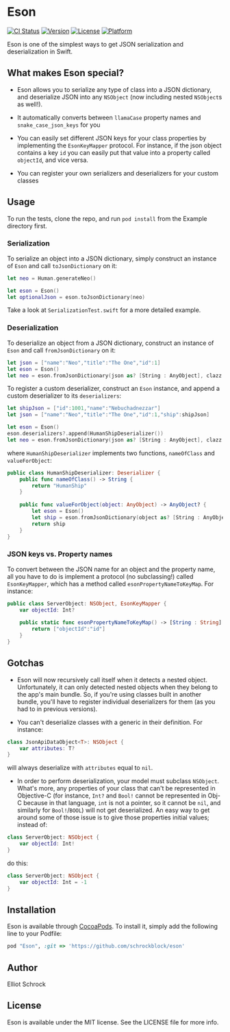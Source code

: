# Eson

[![CI Status](http://img.shields.io/travis/schrockblock/eson.svg?style=flat&branch=master)](https://travis-ci.org/schrockblock/eson)
[![Version](https://img.shields.io/cocoapods/v/Eson.svg?style=flat)](http://cocoapods.org/pods/Eson)
[![License](https://img.shields.io/cocoapods/l/Eson.svg?style=flat)](http://cocoapods.org/pods/Eson)
[![Platform](https://img.shields.io/cocoapods/p/Eson.svg?style=flat)](http://cocoapods.org/pods/Eson)

Eson is one of the simplest ways to get JSON serialization and deserialization in Swift.

## What makes Eson special?

- Eson allows you to serialize any type of class into a JSON dictionary, and deserialize JSON into any `NSObject` (now including nested `NSObject`s as well!).

- It automatically converts between `llamaCase` property names and `snake_case_json_keys` for you

- You can easily set different JSON keys for your class properties by implementing the `EsonKeyMapper` protocol. For instance, if the json object contains a key `id` you can easily put that value into a property called `objectId`, and vice versa.

- You can register your own serializers and deserializers for your custom classes

## Usage

To run the tests, clone the repo, and run `pod install` from the Example directory first.

### Serialization

To serialize an object into a JSON dictionary, simply construct an instance of `Eson` and call `toJsonDictionary` on it:

```swift
let neo = Human.generateNeo()

let eson = Eson()
let optionalJson = eson.toJsonDictionary(neo)
```

Take a look at `SerializationTest.swift` for a more detailed example.

### Deserialization

To deserialize an object from a JSON dictionary, construct an instance of `Eson` and call `fromJsonDictionary` on it:

```swift
let json = ["name":"Neo","title":"The One","id":1]
let eson = Eson()
let neo = eson.fromJsonDictionary(json as? [String : AnyObject], clazz: Human.self)!
```

To register a custom deserializer, construct an `Eson` instance, and append a custom deserializer to its `deserializers`:

```swift
let shipJson = ["id":1001,"name":"Nebuchadnezzar"]
let json = ["name":"Neo","title":"The One","id":1,"ship":shipJson]

let eson = Eson()
eson.deserializers?.append(HumanShipDeserializer())
let neo = eson.fromJsonDictionary(json as? [String : AnyObject], clazz: Human.self)!
```

where `HumanShipDeserializer` implements two functions, `nameOfClass` and `valueForObject`:

```swift
public class HumanShipDeserializer: Deserializer {
    public func nameOfClass() -> String {
        return "HumanShip"
    }
    
    public func valueForObject(object: AnyObject) -> AnyObject? {
        let eson = Eson()
        let ship = eson.fromJsonDictionary(object as? [String : AnyObject], clazz: HumanShip.self)!
        return ship
    }
}
```

### JSON keys vs. Property names

To convert between the JSON name for an object and the property name, all you have to do is implement a protocol (no subclassing!) called `EsonKeyMapper`, which has a method called `esonPropertyNameToKeyMap`. For instance: 

```swift
public class ServerObject: NSObject, EsonKeyMapper {
    var objectId: Int?
    
    public static func esonPropertyNameToKeyMap() -> [String : String] {
        return ["objectId":"id"]
    }
}
```

## Gotchas

- Eson will now recursively call itself when it detects a nested object. Unfortunately, it can only detected nested objects when they belong to the app's main bundle. So, if you're using classes built in another bundle, you'll have to register individual deserializers for them (as you had to in previous versions).

- You can't deserialize classes with a generic in their definition. For instance:

```swift
class JsonApiDataObject<T>: NSObject {
    var attributes: T?
}
```

will always deserialize with `attributes` equal to `nil`.

- In order to perform deserialization, your model must subclass `NSObject`. What's more, any properties of your class that can't be represented in Objective-C (for instance, `Int?` and `Bool!` cannot be represented in Obj-C because in that language, `int` is not a pointer, so it cannot be `nil`, and similarly for `Bool!`/`BOOL`) will not get deserialized. An easy way to get around some of those issue is to give those properties initial values; instead of:

```swift
class ServerObject: NSObject {
    var objectId: Int!
}
```

do this:

```swift
class ServerObject: NSObject {
    var objectId: Int = -1
}
```

## Installation

Eson is available through [CocoaPods](http://cocoapods.org). To install
it, simply add the following line to your Podfile:

```ruby
pod "Eson", :git => 'https://github.com/schrockblock/eson'
```

## Author

Elliot Schrock

## License

Eson is available under the MIT license. See the LICENSE file for more info.
